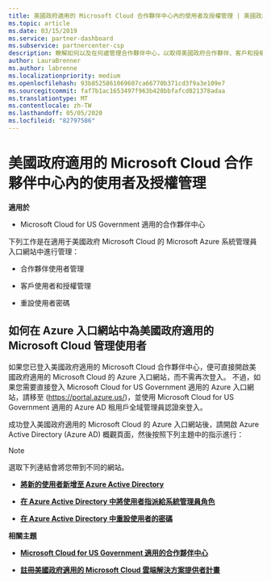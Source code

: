 ```yaml
---
title: 美國政府適用的 Microsoft Cloud 合作夥伴中心內的使用者及授權管理 | 美國政府適用的 Microsoft Cloud 合作夥伴中心
ms.topic: article
ms.date: 03/15/2019
ms.service: partner-dashboard
ms.subservice: partnercenter-csp
description: 瞭解如何以及在何處管理合作夥伴中心，以取得美國政府合作夥伴、客戶和授權的 Microsoft Cloud，以及密碼重設。
author: LauraBrenner
ms.author: labrenne
ms.localizationpriority: medium
ms.openlocfilehash: 93b8525861069607ca66770b371cd3f9a3e109e7
ms.sourcegitcommit: faf7b1ac1653497f963b428bbfafcd821378adaa
ms.translationtype: MT
ms.contentlocale: zh-TW
ms.lasthandoff: 05/05/2020
ms.locfileid: "82797586"
---
```

# <a name="user-and-license-management-in-partner-center-for-microsoft-cloud-for-us-government"></a>美國政府適用的 Microsoft Cloud 合作夥伴中心內的使用者及授權管理

**適用於**

-  Microsoft Cloud for US Government 適用的合作夥伴中心

下列工作是在適用于美國政府 Microsoft Cloud 的 Microsoft Azure 系統管理員入口網站中進行管理：

- 合作夥伴使用者管理

- 客戶使用者和授權管理

- 重設使用者密碼


## <a name="how-to-manage-users-in-the-azure-portal-for-microsoft-cloud-for-us-government"></a>如何在 Azure 入口網站中為美國政府適用的 Microsoft Cloud 管理使用者

如果您已登入美國政府適用的 Microsoft Cloud 合作夥伴中心，便可直接開啟美國政府適用的 Microsoft Cloud 的 Azure 入口網站，而不需再次登入。 不過，如果您需要直接登入 Microsoft Cloud for US Government 適用的 Azure 入口網站，請移至 (https://portal.azure.us/)，並使用 Microsoft Cloud for US Government 適用的 Azure AD 租用戶全域管理員認證來登入。

成功登入美國政府適用的 Microsoft Cloud 的 Azure 入口網站後，請開啟 Azure Active Directory (Azure AD) 概觀頁面，然後按照下列主題中的指示進行：

> [!NOTE]  
> 選取下列連結會將您帶到不同的網站。 

-  [**將新的使用者新增至 Azure Active Directory**](https://docs.microsoft.com/azure/active-directory/active-directory-users-create-azure-portal)

-  [**在 Azure Active Directory 中將使用者指派給系統管理員角色**](https://docs.microsoft.com/azure/active-directory/active-directory-users-assign-role-azure-portal)

-  [**在 Azure Active Directory 中重設使用者的密碼**](https://docs.microsoft.com/azure/active-directory/active-directory-users-reset-password-azure-portal)

**相關主題**

-  [**Microsoft Cloud for US Government 適用的合作夥伴中心**](partner-center-for-microsoft-us-govt-cloud.md)

-  [**註冊美國政府適用的 Microsoft Cloud 雲端解決方案提供者計畫**](enroll-in-csp-for-microsoft-us-govt-cloud.md)
